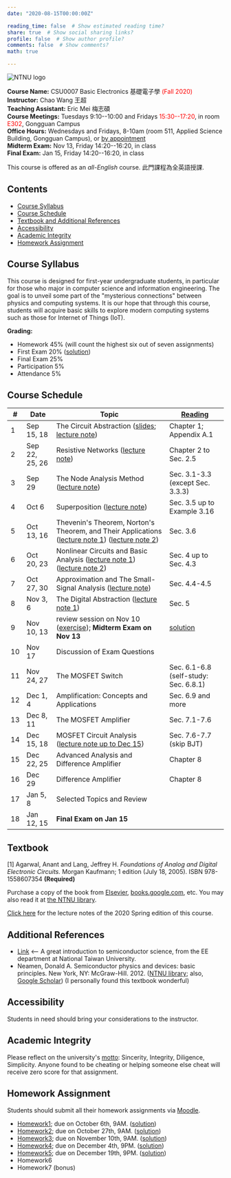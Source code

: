 ```yaml
---
date: "2020-08-15T00:00:00Z"

reading_time: false  # Show estimated reading time?
share: true  # Show social sharing links?
profile: false  # Show author profile?
comments: false  # Show comments?
math: true

---
```

![NTNU logo](../../img/ntnu_logo.png)

**Course Name:** CSU0007 Basic Electronics 基礎電子學 <span style="color:red">(Fall 2020)</span>  
**Instructor:** Chao Wang 王超  
**Teaching Assistant:** Eric Mei 梅志碩  
**Course Meetings:** Tuesdays 9:10--10:00 and Fridays <span style="color:red">15:30--17:20</span>, in room <span style="color:red">E302</span>, Gongguan Campus  
**Office Hours:** Wednesdays and Fridays, 8-10am (room 511, Applied Science Building, Gongguan Campus), or [by appointment](mailto:cw@ntnu.edu.tw)  
**Midterm Exam:** Nov 13, Friday 14:20--16:20, in class  
**Final Exam:** Jan 15, Friday 14:20--16:20, in class  

This course is offered as an _all-English_ course. 此門課程為全英語授課.

## Contents

* [Course Syllabus](#syllabus) <a name="syllabus"></a>
* [Course Schedule](#schedule)
* [Textbook and Additional References](#resource)
* [Accessibility](#accessibility)
* [Academic Integrity](#accessibility)
* [Homework Assignment](#hw)

## Course Syllabus
This course is designed for first-year undergraduate students, in particular for those who major in computer science and information engineering. The goal is to unveil some part of the "mysterious connections" between physics and computing systems. It is our hope that through this course, students will acquire basic skills to explore modern computing systems such as those for Internet of Things (IoT).

**Grading:**  
* Homework 45% (will count the highest six out of seven assignments) 
* First Exam 20%<a name="schedule"></a> ([solution](midterm_solution.pdf)) 
* Final Exam 25%  
* Participation 5%  
* Attendance 5%  

## Course Schedule

| \#  | Date | Topic | [Reading](#resource) |
| --- | ---  | --- | --- | 
| 1 | Sep 15, 18   | The Circuit Abstraction ([slides](lecture01-1.pdf); [lecture note](lecture01-2.pdf)) | Chapter 1; Appendix A.1 |
| 2 | Sep 22, 25, 26   | Resistive Networks ([lecture note](lecture02.pdf)) | Chapter 2 to Sec. 2.5 |
| 3 | Sep 29   | The Node Analysis Method ([lecture note](lecture03.pdf)) | Sec. 3.1-3.3 (except Sec. 3.3.3) |
| 4 | Oct 6   | Superposition ([lecture note](lecture04.pdf)) | Sec. 3.5 up to Example 3.16 |
| 5 | Oct 13, 16   | Thevenin's Theorem, Norton's Theorem, and Their Applications ([lecture note 1](lecture05-1.pdf)) ([lecture note 2](lecture05-2.pdf))| Sec. 3.6 |
| 6 | Oct 20, 23   | Nonlinear Circuits and Basic Analysis ([lecture note 1](lecture06-1.pdf)) ([lecture note 2](lecture06-2.pdf)) | Sec. 4 up to Sec. 4.3 |
| 7 | Oct 27, 30   | Approximation and The Small-Signal Analysis ([lecture note](lecture07.pdf)) | Sec. 4.4-4.5 |
| 8 | Nov 3, 6   | The Digital Abstraction ([lecture note 1](lecture08-1.pdf))| Sec. 5 |
| 9 | Nov 10, 13   | review session on Nov 10 ([exercise](small-signal-exercise.pdf)); **Midterm Exam on Nov 13** | [solution](midterm_solution.pdf) |
| 10 | Nov 17   | Discussion of Exam Questions |  |
| 11 | Nov 24, 27   | The MOSFET Switch | Sec. 6.1-6.8 (self-study: Sec. 6.8.1) |
| 12 | Dec 1, 4   | Amplification: Concepts and Applications | Sec. 6.9 and more |
| 13 | Dec 8, 11   | The MOSFET Amplifier | Sec. 7.1-7.6 |
| 14 | Dec 15, 18   | MOSFET Circuit Analysis ([lecture note up to Dec 15](note-uptoDec15.pdf))| Sec. 7.6-7.7 (skip BJT) |
| 15 | Dec 22, 25   | Advanced Analysis and Difference Amplifier | Chapter 8 |
| 16 | Dec 29   | Difference Amplifier | Chapter 8 |
| 17 | Jan 5, 8   | Selected Topics and Review |  |
| 18 | Jan 12, 15   | **Final Exam on Jan 15** |  |

## Textbook
<a name="resource"></a>

[1] Agarwal, Anant and Lang, Jeffrey H. _Foundations of Analog and Digital Electronic Circuits._ Morgan Kaufmann; 1 edition (July 18, 2005). ISBN 978-1558607354 **(Required)**

Purchase a copy of the book from [Elsevier](https://www.elsevier.com/books/foundations-of-analog-and-digital-electronic-circuits/agarwal/978-0-08-050681-4), [books.google.com](https://books.google.com.tw/books?id=lGgP7FDEv3AC&printsec=copyright&redir_esc=y#v=onepage&q&f=false), etc. You may also read it at [the NTNU library](http://www.lib.ntnu.edu.tw/holding/doQuickSearch.jsp?newQuery=true&searchtype=t&search=Foundations+of+Analog+and+Digital+Electronic+Circuits).

[Click here](csu0007_note_2020spring.pdf) for the lecture notes of the 2020 Spring edition of this course.

## Additional References

* [Link](2012.2.pdf) <-- A great introduction to semiconductor science, from the EE department at National Taiwan University.
* Neamen, Donald A. Semiconductor physics and devices: basic principles. New York, NY: McGraw-Hill. 2012. ([NTNU library](http://www.lib.ntnu.edu.tw/holding/doQuickSearch.jsp?action=view&param=%2Fsearch*cht%3F%2Ftsemiconductor%2Bphysics%2Band%2Bdevices%2Bbasic%2Bprinciples%2B4th%2Bedition%2Bsolution%2Ftsemiconductor%2Bphysics%2Band%2Bdevices%2Bbasic%2Bprinciples%2B%2B%2B%2B%2B%2B%2B%2B4th%2Bedition%2Bsolution%2F-3%252C0%252C0%252CB%2Fexact%26FF%3Dtsemiconductor%2Bphysics%2Band%2Bdevices%2Bbasic%2Bprinciples%261%252C2%252C%2Findexsort%3D-); also, [Google Scholar](https://scholar.google.com/scholar?hl=zh-TW&as_sdt=0%2C5&q=semiconductor+physics+and+devices+basic+principles+4th+edition+solution&btnG=)) (I personally found this textbook wonderful)

## Accessibility
<a name="integrity"></a>
Students in need should bring your considerations to the instructor.

## Academic Integrity
<a name="hw"></a>
Please reflect on the university's [motto](http://archives.lib.ntnu.edu.tw/c2/c2_1.jsp): Sincerity, Integrity, Diligence, Simplicity. Anyone found to be cheating or helping someone else cheat will receive zero score for that assignment.

## Homework Assignment 

Students should submit all their homework assignments via [Moodle](https://moodle.ntnu.edu.tw/).

* [Homework1](homework01.pdf); due on October 6th, 9AM. ([solution](hw1_solution.pdf))
* [Homework2](homework02.pdf); due on October 27th, 9AM. ([solution](hw2_solution.pdf))
* [Homework3](homework03.pdf); due on November 10th, 9AM. ([solution](hw3_solution.pdf))
* [Homework4](homework04.pdf); due on December 4th, 9PM. ([solution](hw4_solution.pdf))
* [Homework5](homework05.pdf); due on December 19th, 9PM. ([solution](hw5_solution.pdf))
* Homework6
* Homework7 (bonus)
